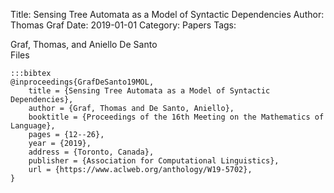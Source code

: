 Title: Sensing Tree Automata as a Model of Syntactic Dependencies
Author: Thomas Graf
Date: 2019-01-01
Category: Papers
Tags: 

<div markdown class="authors">
Graf, Thomas, and Aniello De Santo
</div>

<div markdown class="files">
<span id="files-title">Files</span>
</div>

~~~
:::bibtex
@inproceedings{GrafDeSanto19MOL,
    title = {Sensing Tree Automata as a Model of Syntactic Dependencies},
    author = {Graf, Thomas and De Santo, Aniello},
    booktitle = {Proceedings of the 16th Meeting on the Mathematics of Language},
    pages = {12--26},
    year = {2019},
    address = {Toronto, Canada},
    publisher = {Association for Computational Linguistics},
    url = {https://www.aclweb.org/anthology/W19-5702},
}
~~~
